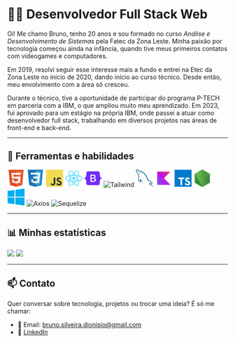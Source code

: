 # 🧑‍💻 Desenvolvedor Full Stack Web

Oi! Me chamo Bruno, tenho 20 anos e sou formado no curso _Análise e Desenvolvimento de Sistemas_ pela Fatec da Zona Leste. Minha paixão por tecnologia começou ainda na infância, quando tive meus primeiros contatos com videogames e computadores.

Em 2019, resolvi seguir esse interesse mais a fundo e entrei na Etec da Zona Leste no início de 2020, dando início ao curso técnico. Desde então, meu envolvimento com a área só cresceu.

Durante o técnico, tive a oportunidade de participar do programa P-TECH em parceria com a IBM, o que ampliou muito meu aprendizado. Em 2023, fui aprovado para um estágio na própria IBM, onde passei a atuar como desenvolvedor full stack, trabalhando em diversos projetos nas áreas de front-end e back-end.



<hr/>

## 🚀 Ferramentas e habilidades

<p align="left">
  <img src="https://raw.githubusercontent.com/devicons/devicon/master/icons/html5/html5-original.svg" width="40" alt="HTML" />
  <img src="https://raw.githubusercontent.com/devicons/devicon/master/icons/css3/css3-original.svg" width="40" alt="CSS" />
  <img src="https://raw.githubusercontent.com/devicons/devicon/master/icons/javascript/javascript-original.svg" width="40" alt="JavaScript" />
  <img src="https://raw.githubusercontent.com/devicons/devicon/master/icons/react/react-original.svg" width="40" alt="React" />
  <img src="https://raw.githubusercontent.com/devicons/devicon/master/icons/bootstrap/bootstrap-plain.svg" width="40" alt="Bootstrap" />
  <img src="https://cdn.jsdelivr.net/gh/devicons/devicon@latest/icons/tailwindcss/tailwindcss-original.svg" width="40" alt="Tailwind" />
  <img src="https://raw.githubusercontent.com/devicons/devicon/master/icons/mysql/mysql-original.svg" width="40" alt="MySQL" />
  <img src="https://raw.githubusercontent.com/devicons/devicon/master/icons/kotlin/kotlin-original.svg" width="40" alt="Kotlin" />
  <img src="https://raw.githubusercontent.com/devicons/devicon/master/icons/typescript/typescript-original.svg" width="40" alt="TypeScript" />
  <img src="https://raw.githubusercontent.com/devicons/devicon/master/icons/nodejs/nodejs-original.svg" width="40" alt="Node.js" />
  <img src="https://raw.githubusercontent.com/devicons/devicon/master/icons/windows8/windows8-original.svg" width="40" alt="Windows" />
  <img src="https://cdn.jsdelivr.net/gh/devicons/devicon@latest/icons/axios/axios-plain-wordmark.svg" width="40" alt="Axios"/>
  <img src="https://cdn.jsdelivr.net/gh/devicons/devicon@latest/icons/sequelize/sequelize-original.svg" width="40" alt="Sequelize"/>
</p>

<hr/>


  ## 📊 Minhas estatísticas

<img src="https://github-readme-stats.vercel.app/api?username=Brun0Silveir4&show_icons=true&theme=radical" width="400"/>
<img src="https://github-readme-stats.vercel.app/api/top-langs/?username=Brun0Silveir4&layout=compact&theme=radical" width="340"/>


<hr/>

## 📫 Contato

Quer conversar sobre tecnologia, projetos ou trocar uma ideia? É só me chamar:

- 📧 Email: bruno.silveira.dionisio@gmail.com  
- 💼 [LinkedIn](https://www.linkedin.com/in/bruno-silveira-dionisio/)
